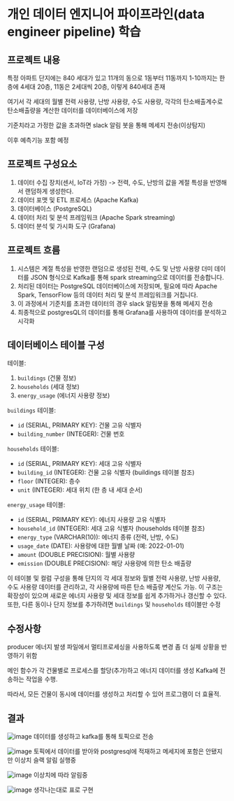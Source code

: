 # 개인 데이터 엔지니어 파이프라인(data engineer pipeline) 학습


## 프로젝트 내용

특정 아파트 단지에는 840 세대가 있고 11개의 동으로 1동부터 11동까지 1-10까지는 한 층에 4세대 20층, 11동은 2세대씩 20층, 이렇게 840세대 존재

여기서 각 세대의 월별 전력 사용량, 난방 사용량, 수도 사용량, 각각의 탄소배출계수로 탄소배출량을 계산한 데이터를 데이터베이스에 저장 

기준치라고 가정한 값을 초과하면 slack 알림 봇을 통해 메세지 전송(이상탐지)

이후 예측기능 포함 예정

## 프로젝트 구성요소

1. 데이터 수집 장치(센서, IoT라 가정) -> 전력, 수도, 난방의 값을 계절 특성을 반영해서 랜덤하게 생성한다.
2. 데이터 포맷 및 ETL 프로세스 (Apache Kafka) 
3. 데이터베이스 (PostgreSQL)
4. 데이터 처리 및 분석 프레임워크 (Apache Spark streaming)
5. 데이터 분석 및 가시화 도구 (Grafana)

## 프로젝트 흐름

1. 시스템은 계절 특성을 반영한 랜덤으로 생성된 전력, 수도 및 난방 사용량 더미 데이터를 JSON 형식으로 Kafka를 통해 spark streaming으로 데이터를 전송합니다. 
2. 처리된 데이터는 PostgreSQL 데이터베이스에 저장되며, 필요에 따라 Apache Spark, TensorFlow 등의 데이터 처리 및 분석 프레임워크를 거칩니다.
3. 이 과정에서 기준치를 초과한 데이터의 경우 slack 알림봇을 통해 메세지 전송
4. 최종적으로 postgresQL의 데이터를 통해 Grafana를 사용하여 데이터를 분석하고 시각화

## 데이터베이스 테이블 구성

테이블:
1. `buildings` (건물 정보)
2. `households` (세대 정보)
3. `energy_usage` (에너지 사용량 정보)

`buildings` 테이블:
- `id` (SERIAL, PRIMARY KEY): 건물 고유 식별자
- `building_number` (INTEGER): 건물 번호

`households` 테이블:
- `id` (SERIAL, PRIMARY KEY): 세대 고유 식별자
- `building_id` (INTEGER): 건물 고유 식별자 (buildings 테이블 참조)
- `floor` (INTEGER): 층수
- `unit` (INTEGER): 세대 위치 (한 층 내 세대 순서)

`energy_usage` 테이블:
- `id` (SERIAL, PRIMARY KEY): 에너지 사용량 고유 식별자
- `household_id` (INTEGER): 세대 고유 식별자 (households 테이블 참조)
- `energy_type` (VARCHAR(10)): 에너지 종류 (전력, 난방, 수도)
- `usage_date` (DATE): 사용량에 대한 월별 날짜 (예: 2022-01-01)
- `amount` (DOUBLE PRECISION): 월별 사용량
- `emission` (DOUBLE PRECISION): 해당 사용량에 의한 탄소 배출량

이 테이블 및 컬럼 구성을 통해 단지의 각 세대 정보와 월별 전력 사용량, 난방 사용량, 수도 사용량 데이터를 관리하고, 각 사용량에 따른 탄소 배출량 계산도 가능. 
이 구조는 확장성이 있으며 새로운 에너지 사용량 및 세대 정보를 쉽게 추가하거나 갱신할 수 있다. 
또한, 다른 동이나 단지 정보를 추가하려면 `buildings` 및 `households` 테이블만 수정


## 수정사항

producer 에너지 발생 파일에서 멀티프로세싱을 사용하도록 변경 좀 더 실제 상황을 반영하기 위함

메인 함수가 각 건물별로 프로세스를 할당(추가)하고 에너지 데이터를 생성 Kafka에 전송하는 작업을 수행. 

따라서, 모든 건물이 동시에 데이터를 생성하고 처리할 수 있어 프로그램이 더 효율적.


## 결과

![image](https://github.com/sy1909/apt_energy_pipeline/assets/31126977/9f769e9e-229e-4d15-b0ee-ca19ca80859a)
데이터를 생성하고 kafka를 통해 토픽으로 전송

![image](https://github.com/sy1909/apt_energy_pipeline/assets/31126977/8b072774-3d1d-46ba-81ea-d9aedb4af0e9)
토픽에서 데이터를 받아와 postgresql에 적재하고 메세지에 포함은 안됐지만 이상치 슬랙 알림 실행중

![image](https://github.com/sy1909/apt_energy_pipeline/assets/31126977/b1ea300e-91e5-4eda-a367-c685bcbdc458)
이상치에 따라 알림중


![image](https://github.com/sy1909/apt_energy_pipeline/assets/31126977/7373eb58-0ea3-4521-9cfd-2d476e619fa4)
생각나는대로 표로 구현






